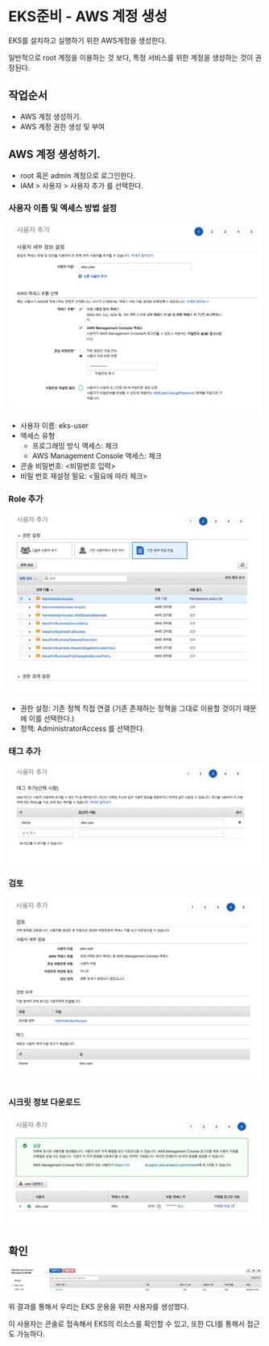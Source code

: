 # EKS준비 - AWS 계정 생성

EKS를 설치하고 실행하기 위한 AWS계정을 생성한다. 

일반적으로 root 계정을 이용하는 것 보다, 특정 서비스를 위한 계정을 생성하는 것이 권장된다. 

## 작업순서

- AWS 계정 생성하기. 
- AWS 계정 권한 생성 및 부여 

## AWS 계정 생성하기. 

- root 혹은 admin 계정으로 로그인한다. 
- IAM > 사용자 > 사용자 추가 를 선택한다. 
  
### 사용자 이름 및 엑세스 방법 설정 

![AWSUser01](imgs/AWSUser01.png)

- 사용자 이름: eks-user
- 액세스 유형
  - 프로그래밍 방식 액세스: 체크
  - AWS Management Console 액세스: 체크 
- 콘솔 비밀번호: <비밀번호 입력>
- 비밀 번호 재설정 필요: <필요에 따라 체크>

### Role 추가 

![AWSUser02](imgs/AWSUser02.png)

- 권한 설정: 기존 정책 직접 연결 (기존 존재하는 정책을 그대로 이용할 것이기 때문에 이를 선택한다.)
- 정책: AdministratorAccess 를 선택한다. 

### 태그 추가 

![AWSUser03](imgs/AWSUser03.png)

### 검토 

![AWSUser04](imgs/AWSUser04.png)

### 시크릿 정보 다운로드 

![AWSUser05](imgs/AWSUser05.png)


## 확인 

![AWSUser06](imgs/AWSUser06.png)

위 결과를 통해서 우리는 EKS 운용을 위한 사용자를 생성했다. 

이 사용자는 콘솔로 접속해서 EKS의 리소스를 확인할 수 있고, 또한 CLI를 통해서 접근도 가능하다. 




